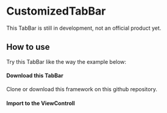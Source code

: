 # CustomizedTabBar

This TabBar is still in development, not an official product yet.

## How to use
Try this TabBar like the way the example below:

#### Download this TabBar
Clone or download this framework on this github repository.


#### Import to the ViewControll
